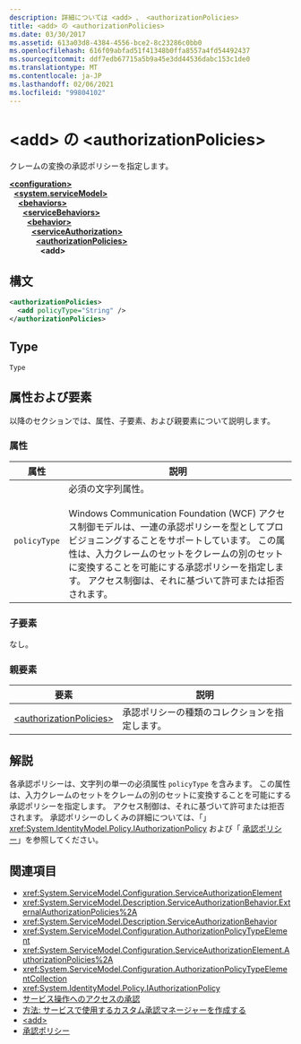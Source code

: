 ```yaml
---
description: 詳細については <add> 、 <authorizationPolicies>
title: <add> の <authorizationPolicies>
ms.date: 03/30/2017
ms.assetid: 613a03d8-4384-4556-bce2-8c23286c0bb0
ms.openlocfilehash: 616f09abfad51f41348b0ffa8557a4fd54492437
ms.sourcegitcommit: ddf7edb67715a5b9a45e3dd44536dabc153c1de0
ms.translationtype: MT
ms.contentlocale: ja-JP
ms.lasthandoff: 02/06/2021
ms.locfileid: "99804102"
---
```

# <a name="add-of-authorizationpolicies"></a>\<add> の \<authorizationPolicies>

クレームの変換の承認ポリシーを指定します。  
  
[**\<configuration>**](../configuration-element.md)\
&nbsp;&nbsp;[**\<system.serviceModel>**](system-servicemodel.md)\
&nbsp;&nbsp;&nbsp;&nbsp;[**\<behaviors>**](behaviors.md)\
&nbsp;&nbsp;&nbsp;&nbsp;&nbsp;&nbsp;[**\<serviceBehaviors>**](servicebehaviors.md)\
&nbsp;&nbsp;&nbsp;&nbsp;&nbsp;&nbsp;&nbsp;&nbsp;[**\<behavior>**](behavior-of-servicebehaviors.md)\
&nbsp;&nbsp;&nbsp;&nbsp;&nbsp;&nbsp;&nbsp;&nbsp;&nbsp;&nbsp;[**\<serviceAuthorization>**](serviceauthorization-element.md)\
&nbsp;&nbsp;&nbsp;&nbsp;&nbsp;&nbsp;&nbsp;&nbsp;&nbsp;&nbsp;&nbsp;&nbsp;[**\<authorizationPolicies>**](authorizationpolicies.md)\
&nbsp;&nbsp;&nbsp;&nbsp;&nbsp;&nbsp;&nbsp;&nbsp;&nbsp;&nbsp;&nbsp;&nbsp;&nbsp;&nbsp;**\<add>**  
  
## <a name="syntax"></a>構文  
  
```xml  
<authorizationPolicies>
  <add policyType="String" />
</authorizationPolicies>
```  
  
## <a name="type"></a>Type  

 `Type`  
  
## <a name="attributes-and-elements"></a>属性および要素  

 以降のセクションでは、属性、子要素、および親要素について説明します。  
  
### <a name="attributes"></a>属性  
  
|属性|説明|  
|---------------|-----------------|  
|`policyType`|必須の文字列属性。<br /><br /> Windows Communication Foundation (WCF) アクセス制御モデルは、一連の承認ポリシーを型としてプロビジョニングすることをサポートしています。 この属性は、入力クレームのセットをクレームの別のセットに変換することを可能にする承認ポリシーを指定します。 アクセス制御は、それに基づいて許可または拒否されます。|  
  
### <a name="child-elements"></a>子要素  

 なし。  
  
### <a name="parent-elements"></a>親要素  
  
|要素|説明|  
|-------------|-----------------|  
|[\<authorizationPolicies>](authorizationpolicies.md)|承認ポリシーの種類のコレクションを指定します。|  
  
## <a name="remarks"></a>解説  

 各承認ポリシーは、文字列の単一の必須属性 `policyType` を含みます。 この属性は、入力クレームのセットをクレームの別のセットに変換することを可能にする承認ポリシーを指定します。 アクセス制御は、それに基づいて許可または拒否されます。 承認ポリシーのしくみの詳細については、「」 <xref:System.IdentityModel.Policy.IAuthorizationPolicy> および「 [承認ポリシー](../../../wcf/samples/authorization-policy.md)」を参照してください。  
  
## <a name="see-also"></a>関連項目

- <xref:System.ServiceModel.Configuration.ServiceAuthorizationElement>
- <xref:System.ServiceModel.Description.ServiceAuthorizationBehavior.ExternalAuthorizationPolicies%2A>
- <xref:System.ServiceModel.Description.ServiceAuthorizationBehavior>
- <xref:System.ServiceModel.Configuration.AuthorizationPolicyTypeElement>
- <xref:System.ServiceModel.Configuration.ServiceAuthorizationElement.AuthorizationPolicies%2A>
- <xref:System.ServiceModel.Configuration.AuthorizationPolicyTypeElementCollection>
- <xref:System.IdentityModel.Policy.IAuthorizationPolicy>
- [サービス操作へのアクセスの承認](../../../wcf/samples/authorizing-access-to-service-operations.md)
- [方法: サービスで使用するカスタム承認マネージャーを作成する](../../../wcf/extending/how-to-create-a-custom-authorization-manager-for-a-service.md)
- [\<add>](add-of-authorizationpolicies.md)
- [承認ポリシー](../../../wcf/samples/authorization-policy.md)
